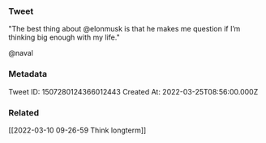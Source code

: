 ### Tweet
"The best thing about @elonmusk is that he makes me question if I’m thinking big enough with my life."

@naval

### Metadata
Tweet ID: 1507280124366012443
Created At: 2022-03-25T08:56:00.000Z

### Related
[[2022-03-10 09-26-59 Think longterm]]

